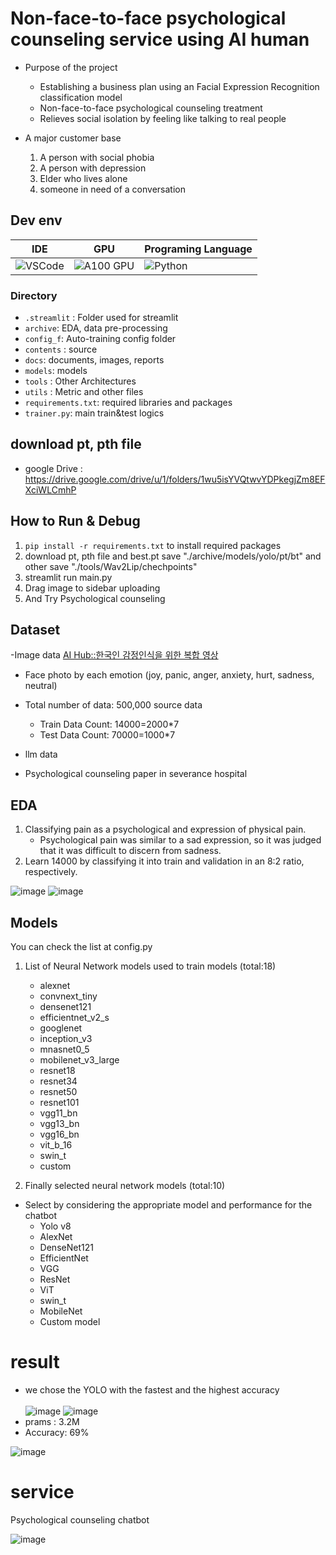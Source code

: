 # Non-face-to-face psychological counseling service using AI human
- Purpose of the project
	- Establishing a business plan using an Facial Expression Recognition classification model
  - Non-face-to-face psychological counseling treatment
  - Relieves social isolation by feeling like talking to real people
 
- A major customer base
  1) A person with social phobia
  2) A person with depression
  3) Elder who lives alone
  4) someone in need of a conversation


## Dev env
| **IDE**           | **GPU**                    | **Programing Language** |
| ----------------- | ------------------------------- | ------------------- |
| ![VSCode](https://img.shields.io/badge/Cursor-Visual%20Studio%20Code-blue?style=for-the-badge&logo=visual-studio-code) | ![A100 GPU](https://img.shields.io/badge/Microsoft%20Azure-A100%20GPU-0078D4?style=for-the-badge&logo=microsoft-azure)       | ![Python](https://img.shields.io/badge/Python-3670A0?style=for-the-badge&logo=python&logoColor=ffdd54)              |


### Directory
- `.streamlit` : Folder used for streamlit
- `archive`: EDA, data pre-processing
- `config_f`: Auto-training config folder
- `contents` : source
- `docs`: documents, images, reports
- `models`: models
- `tools` : Other Architectures
- `utils` : Metric and other files
- `requirements.txt`: required libraries and packages 
- `trainer.py`: main train&test logics

## download pt, pth file
- google Drive : https://drive.google.com/drive/u/1/folders/1wu5isYVQtwvYDPkegjZm8EFXciWLCmhP

## How to Run & Debug
1) `pip install -r requirements.txt` to install required packages
2) download pt, pth file and best.pt save "./archive/models/yolo/pt/bt" and other save "./tools/Wav2Lip/chechpoints"
3) streamlit run main.py
4) Drag image to sidebar uploading
5) And Try Psychological counseling


## Dataset
-Image data
[AI Hub::한국인 감정인식을 위한 복합 영상](https://www.aihub.or.kr/aihubdata/data/view.do?currMenu=115&topMenu=100&aihubDataSe=data&dataSetSn=82)
- Face photo by each emotion (joy, panic, anger, anxiety, hurt, sadness, neutral)
- Total number of data: 500,000 source data
  - Train Data Count: 14000=2000*7
  - Test Data Count: 70000=1000*7

- llm data
- Psychological counseling paper in severance hospital
  
## EDA
1) Classifying pain as a psychological and expression of physical pain.
	- Psychological pain was similar to a sad expression, so it was judged that it was difficult to discern from sadness. 
2) Learn 14000 by classifying it into train and validation in an 8:2 ratio, respectively.
   
![image](https://github.com/Bong-HoonLee/EST_wassup01_TEAM__4/assets/38178158/49bac0d8-42d5-4d08-947e-8f88950f26a4)
![image](https://github.com/Bong-HoonLee/EST_wassup01_TEAM__4/assets/38178158/8713ac5f-f3db-4e95-930e-bd8b05b9d5ef)
## Models
You can check the list at config.py
1) List of Neural Network models used to train models (total:18)
	- alexnet		
	- convnext_tiny	
	- densenet121	
	- efficientnet_v2_s	
	- googlenet	
	- inception_v3		
	- mnasnet0_5		
	- mobilenet_v3_large	
	- resnet18		
	- resnet34		
	- resnet50		
	- resnet101	
	- vgg11_bn		
	- vgg13_bn	
	- vgg16_bn	
	- vit_b_16	
	- swin_t	
	- custom

2) Finally selected neural network models (total:10)
- Select by considering the appropriate model and performance for the chatbot
	- Yolo v8
	- AlexNet
	- DenseNet121
	- EfficientNet
	- VGG
	- ResNet
	- ViT
	- swin_t
	- MobileNet
	- Custom model

# result
- we chose the YOLO with the fastest and the highest accuracy<br><br>
![image](https://github.com/Bong-HoonLee/EST_wassup01_TEAM__4/assets/54875204/b65091f7-1615-420d-b854-66089aed025e)
![image](https://github.com/Bong-HoonLee/EST_wassup01_TEAM__4/assets/54875204/12033bf3-1274-4e15-895c-319df51621ea)
- prams : 3.2M
- Accuracy: 69%

![image](https://github.com/Bong-HoonLee/EST_wassup01_TEAM__4/assets/115579916/568470df-1572-47a3-a5c1-3a2b8ffc77cc)

# service
Psychological counseling chatbot

![image](https://github.com/Bong-HoonLee/EST_wassup01_TEAM__4/assets/115579916/1c7b9e27-bb62-4aad-b433-4d2825dd3bd5)



